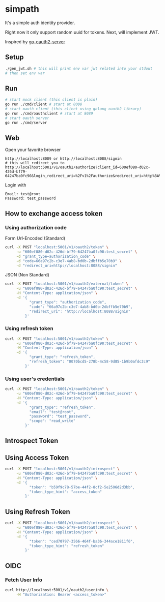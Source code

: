 # simpath

It's a simple auth identity provider.

Right now it only support random uuid for tokens. Next, will implement JWT.

Inspired by [go-oauth2-server](https://github.com/RichardKnop/go-oauth2-server)

## Setup
```sh
./gen_jwt.sh # this will print env var jwt related into your stdout
# then set env var
```

## Run
```bash
# start mock client (this client is plain)
go run ./cmd/client # start at 8088
# start oauth client (this client using golang oauth2 library)
go run ./cmd/oauthclient # start at 8089
# start oauth server
go run ./cmd/server
```

## Web
Open your favorite browser
```
http://localhost:8089 or http://localhost:8088/signin
# this will redirect you to
http://localhost:5001/v1/oauth2/authorize?client_id=600ef080-d02c-426d-bf79-64247ba0fc90&login_redirect_uri=%2Fv1%2Fauthorize&redirect_uri=http%3A%2F%2Flocalhost%3A8088%2Fsignin&scope=read_write&state=somestate
```

Login with
```
Email: test@root
Password: test_password
```

## How to exchange access token

### Using authorization code
Form Url-Encoded (Standard)
```sh
curl -X POST "localhost:5001/v1/oauth2/token" \
     -u "600ef080-d02c-426d-bf79-64247ba0fc90:test_secret" \
     -d "grant_type=authorization_code" \
     -d "code=66a97c2b-c3e7-4ab8-bd0b-2dbffb5e70b9" \
     -d "redirect_uri=http://localhost:8088/signin"
```

JSON (Non Standard)
```sh
curl -X POST "localhost:5001/v1/oauth2/external/token" \
     -u "600ef080-d02c-426d-bf79-64247ba0fc90:test_secret" \
     -H "Content-Type: application/json" \
     -d '{
           "grant_type": "authorization_code",
           "code": "66a97c2b-c3e7-4ab8-bd0b-2dbffb5e70b9",
           "redirect_uri": "http://localhost:8088/signin"
         }'
```

### Using refresh token
```sh
curl -X POST "localhost:5001/v1/oauth2/token" \
     -u "600ef080-d02c-426d-bf79-64247ba0fc90:test_secret" \
     -H "Content-Type: application/json" \
     -d '{
           "grant_type": "refresh_token",
           "refresh_token": "0070bcd5-278b-4c58-9d85-1b9b0afdc3c9"
         }'
```

### Using user's credentials
```sh
curl -X POST "localhost:5001/v1/oauth2/token" \
     -u "600ef080-d02c-426d-bf79-64247ba0fc90:test_secret" \
     -H "Content-Type: application/json" \
     -d '{
           "grant_type": "refresh_token",
           "email": "test@root",
           "password": "test_password",
           "scope": "read_write"
         }'
```

## Introspect Token

## Using Access Token
```sh
curl -X POST "localhost:5001/v1/oauth2/introspect" \
     -u "600ef080-d02c-426d-bf79-64247ba0fc90:test_secret" \
     -H "Content-Type: application/json" \
     -d '{
           "token": "b59f9c78-57be-44f2-8cf2-5e2506d2d3bb",
           "token_type_hint": "access_token"
         }'
```

## Using Refresh Token
```sh
curl -X POST "localhost:5001/v1/oauth2/introspect" \
     -u "600ef080-d02c-426d-bf79-64247ba0fc90:test_secret" \
     -H "Content-Type: application/json" \
     -d '{
           "token": "ced70797-3566-464f-ba36-344ace1811f6",
           "token_type_hint": "refresh_token"
         }'
```

## OIDC

### Fetch User Info
```sh
curl http://localhost:5001/v1/oauth2/userinfo \
     -H "Authorization: Bearer <access_token>"
```
